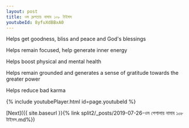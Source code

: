 ```yaml
---
layout: post
title: ওম দ্রুপতায় নামায ১০৮ টাইমস
youtubeId: 8yfuXdBBxA0
---
```

 
 
Helps get goodness, bliss and peace and God's blessings
 
Helps remain focused, help generate inner energy 
 
Helps boost physical and mental health 
 
Helps remain grounded and generates a sense of gratitude towards the greater power 
 
Helps reduce bad karma
 
 
 
 


{% include youtubePlayer.html id=page.youtubeId %}
 
[Next]({{ site.baseurl }}{% link  split2/_posts/2019-07-26-ওম পেশালায় নামায ১০৮ টাইমস.md%})
 
